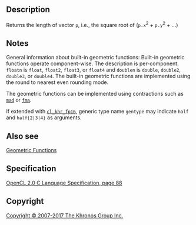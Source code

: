 
## Description

Returns the length of vector `p`, i.e., the square root of
(`p.x`<sup>2</sup> + `p.y`<sup>2</sup> + …​)

## Notes

General information about built-in geometric functions: Built-in
geometric functions operate component-wise. The description is
per-component. `floatn` is `float`, `float2`, `float3`, or `float4` and
`doublen` is `double`, `double2`, `double3`, or `double4`. The built-in
geometric functions are implemented using the round to nearest even
rounding mode.

The geometric functions can be implemented using contractions such as
[`mad`](mad.html) or [`fma`](fma.html).

If extended with [`cl_khr_fp16`](cl_khr_fp16.html), generic type name
`gentype` may indicate `half` and `half{2|3|4}` as arguments.

## Also see

[Geometric Functions](geometricFunctions.html)

## Specification

[OpenCL 2.0 C Language Specification, page
88](https://www.khronos.org/registry/cl/specs/opencl-2.0-openclc.pdf#page=88)

## Copyright

[Copyright © 2007-2017 The Khronos Group Inc.](copyright.html)
